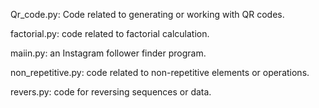 Qr_code.py: Code related to generating or working with QR codes.

factorial.py: code related to factorial calculation.

maiin.py: an Instagram follower finder program.

non_repetitive.py: code related to non-repetitive elements or operations.  

revers.py: code for reversing sequences or data.
